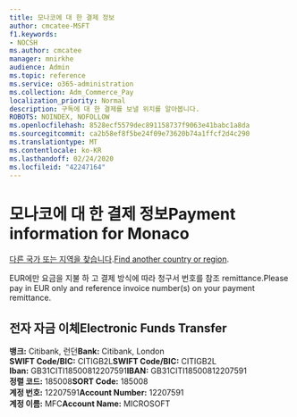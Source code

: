 ```yaml
---
title: 모나코에 대 한 결제 정보
author: cmcatee-MSFT
f1.keywords:
- NOCSH
ms.author: cmcatee
manager: mnirkhe
audience: Admin
ms.topic: reference
ms.service: o365-administration
ms.collection: Adm_Commerce_Pay
localization_priority: Normal
description: 구독에 대 한 결제를 보낼 위치를 알아봅니다.
ROBOTS: NOINDEX, NOFOLLOW
ms.openlocfilehash: 8528ecf5579dec891158737f9063e41babc1a8da
ms.sourcegitcommit: ca2b58ef8f5be24f09e73620b74a1ffcf2d4c290
ms.translationtype: MT
ms.contentlocale: ko-KR
ms.lasthandoff: 02/24/2020
ms.locfileid: "42247164"
---
```

# <a name="payment-information-for-monaco"></a><span data-ttu-id="a8e97-103">모나코에 대 한 결제 정보</span><span class="sxs-lookup"><span data-stu-id="a8e97-103">Payment information for Monaco</span></span>

<span data-ttu-id="a8e97-104">[다른 국가 또는 지역을 찾습니다](../billing-and-payments/pay-for-your-subscription.md).</span><span class="sxs-lookup"><span data-stu-id="a8e97-104">[Find another country or region](../billing-and-payments/pay-for-your-subscription.md).</span></span>

<span data-ttu-id="a8e97-105">EUR에만 요금을 지불 하 고 결제 방식에 따라 청구서 번호를 참조 remittance.</span><span class="sxs-lookup"><span data-stu-id="a8e97-105">Please pay in EUR only and reference invoice number(s) on your payment remittance.</span></span>

## <a name="electronic-funds-transfer"></a><span data-ttu-id="a8e97-106">전자 자금 이체</span><span class="sxs-lookup"><span data-stu-id="a8e97-106">Electronic Funds Transfer</span></span>

<span data-ttu-id="a8e97-107">**뱅크:** Citibank, 런던</span><span class="sxs-lookup"><span data-stu-id="a8e97-107">**Bank:** Citibank, London</span></span>  
<span data-ttu-id="a8e97-108">**SWIFT Code/BIC:** CITIGB2L</span><span class="sxs-lookup"><span data-stu-id="a8e97-108">**SWIFT Code/BIC:** CITIGB2L</span></span>  
<span data-ttu-id="a8e97-109">**Iban:** GB31CITI18500812207591</span><span class="sxs-lookup"><span data-stu-id="a8e97-109">**IBAN:** GB31CITI18500812207591</span></span>  
<span data-ttu-id="a8e97-110">**정렬 코드:** 185008</span><span class="sxs-lookup"><span data-stu-id="a8e97-110">**SORT Code:** 185008</span></span>  
<span data-ttu-id="a8e97-111">**계정 번호:** 12207591</span><span class="sxs-lookup"><span data-stu-id="a8e97-111">**Account Number:** 12207591</span></span>  
<span data-ttu-id="a8e97-112">**계정 이름:** MFC</span><span class="sxs-lookup"><span data-stu-id="a8e97-112">**Account Name:** MICROSOFT</span></span>